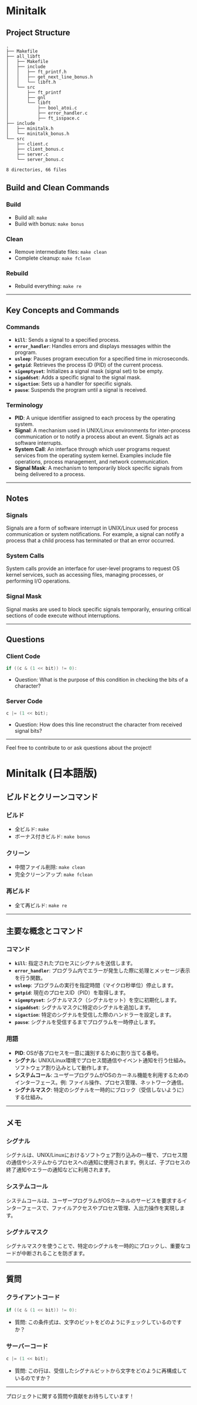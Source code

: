 # Minitalk

## Project Structure
```
.
├── Makefile
├── all_libft
│   ├── Makefile
│   ├── include
│   │   ├── ft_printf.h
│   │   ├── get_next_line_bonus.h
│   │   └── libft.h
│   └── src
│       ├── ft_printf
│       ├── gnl
│       └── libft
│           ├── bool_atoi.c
│           ├── error_handler.c
│           ├── ft_isspace.c
├── include
│   ├── minitalk.h
│   └── minitalk_bonus.h
└── src
    ├── client.c
    ├── client_bonus.c
    ├── server.c
    └── server_bonus.c

8 directories, 66 files
```

## Build and Clean Commands
### Build
- Build all: `make`
- Build with bonus: `make bonus`

### Clean
- Remove intermediate files: `make clean`
- Complete cleanup: `make fclean`

### Rebuild
- Rebuild everything: `make re`

---

## Key Concepts and Commands

### Commands
- **`kill`**: Sends a signal to a specified process.
- **`error_handler`**: Handles errors and displays messages within the program.
- **`usleep`**: Pauses program execution for a specified time in microseconds.
- **`getpid`**: Retrieves the process ID (PID) of the current process.
- **`sigemptyset`**: Initializes a signal mask (signal set) to be empty.
- **`sigaddset`**: Adds a specific signal to the signal mask.
- **`sigaction`**: Sets up a handler for specific signals.
- **`pause`**: Suspends the program until a signal is received.

### Terminology
- **PID**: A unique identifier assigned to each process by the operating system.
- **Signal**: A mechanism used in UNIX/Linux environments for inter-process communication or to notify a process about an event. Signals act as software interrupts.
- **System Call**: An interface through which user programs request services from the operating system kernel. Examples include file operations, process management, and network communication.
- **Signal Mask**: A mechanism to temporarily block specific signals from being delivered to a process.

---

## Notes
### Signals
Signals are a form of software interrupt in UNIX/Linux used for process communication or system notifications. For example, a signal can notify a process that a child process has terminated or that an error occurred.

### System Calls
System calls provide an interface for user-level programs to request OS kernel services, such as accessing files, managing processes, or performing I/O operations.

### Signal Mask
Signal masks are used to block specific signals temporarily, ensuring critical sections of code execute without interruptions.

---

## Questions
### Client Code
```c
if ((c & (1 << bit)) != 0):
```
- Question: What is the purpose of this condition in checking the bits of a character?

### Server Code
```c
c |= (1 << bit);
```
- Question: How does this line reconstruct the character from received signal bits?

---

Feel free to contribute to or ask questions about the project!

# Minitalk (日本語版)

## ビルドとクリーンコマンド
### ビルド
- 全ビルド: `make`
- ボーナス付きビルド: `make bonus`

### クリーン
- 中間ファイル削除: `make clean`
- 完全クリーンアップ: `make fclean`

### 再ビルド
- 全て再ビルド: `make re`

---

## 主要な概念とコマンド

### コマンド
- **`kill`**: 指定されたプロセスにシグナルを送信します。
- **`error_handler`**: プログラム内でエラーが発生した際に処理とメッセージ表示を行う関数。
- **`usleep`**: プログラムの実行を指定時間（マイクロ秒単位）停止します。
- **`getpid`**: 現在のプロセスID（PID）を取得します。
- **`sigemptyset`**: シグナルマスク（シグナルセット）を空に初期化します。
- **`sigaddset`**: シグナルマスクに特定のシグナルを追加します。
- **`sigaction`**: 特定のシグナルを受信した際のハンドラーを設定します。
- **`pause`**: シグナルを受信するまでプログラムを一時停止します。

### 用語
- **PID**: OSが各プロセスを一意に識別するために割り当てる番号。
- **シグナル**: UNIX/Linux環境でプロセス間通信やイベント通知を行う仕組み。ソフトウェア割り込みとして動作します。
- **システムコール**: ユーザープログラムがOSのカーネル機能を利用するためのインターフェース。例: ファイル操作、プロセス管理、ネットワーク通信。
- **シグナルマスク**: 特定のシグナルを一時的にブロック（受信しないように）する仕組み。

---

## メモ
### シグナル
シグナルは、UNIX/Linuxにおけるソフトウェア割り込みの一種で、プロセス間の通信やシステムからプロセスへの通知に使用されます。例えば、子プロセスの終了通知やエラーの通知などに利用されます。

### システムコール
システムコールは、ユーザープログラムがOSカーネルのサービスを要求するインターフェースで、ファイルアクセスやプロセス管理、入出力操作を実現します。

### シグナルマスク
シグナルマスクを使うことで、特定のシグナルを一時的にブロックし、重要なコードが中断されることを防ぎます。

---

## 質問
### クライアントコード
```c
if ((c & (1 << bit)) != 0):
```
- 質問: この条件式は、文字のビットをどのようにチェックしているのですか？

### サーバーコード
```c
c |= (1 << bit);
```
- 質問: この行は、受信したシグナルビットから文字をどのように再構成しているのですか？

---

プロジェクトに関する質問や貢献をお待ちしています！

